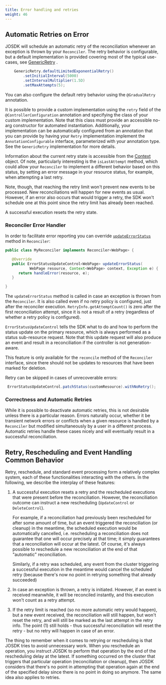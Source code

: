 ```yaml
---
title: Error handling and retries
weight: 46
---
```


## Automatic Retries on Error

JOSDK will schedule an automatic retry of the reconciliation whenever an exception is thrown by
your `Reconciler`. The retry behavior is configurable, but a default implementation is provided
covering most of the typical use-cases, see
[GenericRetry](https://github.com/java-operator-sdk/java-operator-sdk/blob/master/operator-framework-core/src/main/java/io/javaoperatorsdk/operator/processing/retry/GenericRetry.java)
.

```java
    GenericRetry.defaultLimitedExponentialRetry()
        .setInitialInterval(5000)
        .setIntervalMultiplier(1.5D)
        .setMaxAttempts(5);
```

You can also configure the default retry behavior using the `@GradualRetry` annotation.

It is possible to provide a custom implementation using the `retry` field of the
`@ControllerConfiguration` annotation and specifying the class of your custom implementation.
Note that this class must provide an accessible no-arg constructor for automated
instantiation. Additionally, your implementation can be automatically configured from an
annotation that you can provide by having your `Retry` implementation implement the
`AnnotationConfigurable` interface, parameterized with your annotation type. See the
`GenericRetry` implementation for more details.

Information about the current retry state is accessible from
the [Context](https://github.com/java-operator-sdk/java-operator-sdk/blob/master/operator-framework-core/src/main/java/io/javaoperatorsdk/operator/api/Context.java)
object. Of note, particularly interesting is the `isLastAttempt` method, which could allow your
`Reconciler` to implement a different behavior based on this status, by setting an error message
in your resource status, for example, when attempting a last retry.

Note, though, that reaching the retry limit won't prevent new events to be processed. New
reconciliations will happen for new events as usual. However, if an error also occurs that
would trigger a retry, the SDK won't schedule one at this point since the retry limit
has already been reached.

A successful execution resets the retry state.

### Reconciler Error Handler

In order to facilitate error reporting you can override [`updateErrorStatus`](https://github.com/operator-framework/java-operator-sdk/blob/main/operator-framework-core/src/main/java/io/javaoperatorsdk/operator/api/reconciler/Reconciler.java#L52)
method in `Reconciler`:

```java
public class MyReconciler implements Reconciler<WebPage> {

   @Override
   public ErrorStatusUpdateControl<WebPage> updateErrorStatus(
           WebPage resource, Context<WebPage> context, Exception e) {
      return handleError(resource, e);
   }

}
```

The `updateErrorStatus` method is called in case an exception is thrown from the `Reconciler`. It is
also called even if no retry policy is configured, just after the reconciler execution.
`RetryInfo.getAttemptCount()` is zero after the first reconciliation attempt, since it is not a
result of a retry (regardless of whether a retry policy is configured).

`ErrorStatusUpdateControl` tells the SDK what to do and how to perform the status
update on the primary resource, which is always performed as a status sub-resource request. Note that
this update request will also produce an event and result in a reconciliation if the
controller is not generation-aware.

This feature is only available for the `reconcile` method of the `Reconciler` interface, since
there should not be updates to resources that have been marked for deletion.

Retry can be skipped in cases of unrecoverable errors:

```java
 ErrorStatusUpdateControl.patchStatus(customResource).withNoRetry();
```

### Correctness and Automatic Retries

While it is possible to deactivate automatic retries, this is not desirable unless there is a particular reason.
Errors naturally occur, whether it be transient network errors or conflicts
when a given resource is handled by a `Reconciler` but modified simultaneously by a user in
a different process. Automatic retries handle these cases nicely and will eventually result in a
successful reconciliation.

## Retry, Rescheduling and Event Handling Common Behavior

Retry, reschedule, and standard event processing form a relatively complex system, each of these
functionalities interacting with the others. In the following, we describe the interplay of
these features:

1. A successful execution resets a retry and the rescheduled executions that were present before
   the reconciliation. However, the reconciliation outcome can instruct a new rescheduling (`UpdateControl` or `DeleteControl`).

   For example, if a reconciliation had previously been rescheduled for after some amount of time, but an event triggered
   the reconciliation (or cleanup) in the meantime, the scheduled execution would be automatically cancelled, i.e.
   rescheduling a reconciliation does not guarantee that one will occur precisely at that time; it simply guarantees that a reconciliation will occur at the latest.
   Of course, it's always possible to reschedule a new reconciliation at the end of that "automatic" reconciliation.

   Similarly, if a retry was scheduled, any event from the cluster triggering a successful execution in the meantime
   would cancel the scheduled retry (because there's now no point in retrying something that already succeeded)

2. In case an exception is thrown, a retry is initiated. However, if an event is received
   meanwhile, it will be reconciled instantly, and this execution won't count as a retry attempt.
3. If the retry limit is reached (so no more automatic retry would happen), but a new event
   received, the reconciliation will still happen, but won't reset the retry, and will still be
   marked as the last attempt in the retry info. The point (1) still holds - thus successful reconciliation will reset the retry - but no retry will happen in case of an error.
   
The thing to remember when it comes to retrying or rescheduling is that JOSDK tries to avoid unnecessary work. When
you reschedule an operation, you instruct JOSDK to perform that operation by the end of the rescheduling
delay at the latest. If something occurred on the cluster that triggers that particular operation (reconciliation or cleanup), then
JOSDK considers that there's no point in attempting that operation again at the end of the specified delay since there
is no point in doing so anymore. The same idea also applies to retries.
